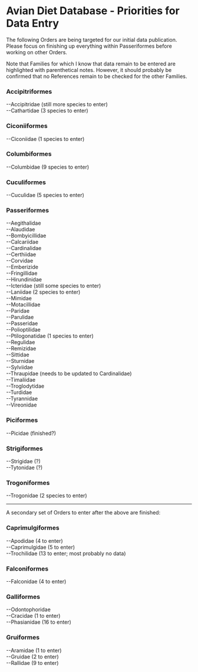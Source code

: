 Avian Diet Database - Priorities for Data Entry
===============================================

The following Orders are being targeted for our initial data publication. Please focus on 
finishing up everything within Passeriformes before working on other Orders.

Note that Families for which I know that data remain to be entered are highlighted with parenthetical notes. However, it should probably be confirmed that no References remain to be checked for the other Families.

### Accipitriformes  
--Accipitridae (still more species to enter)  
--Cathartidae (3 species to enter)  

### Ciconiiformes  
--Ciconiidae (1 species to enter)  

### Columbiformes  
--Columbidae (9 species to enter)  

### Cuculiformes
--Cuculidae (5 species to enter)  

### Passeriformes  
--Aegithalidae  
--Alaudidae  
--Bombyicillidae  
--Calcariidae  
--Cardinalidae  
--Certhiidae  
--Corvidae  
--Emberizide  
--Fringillidae  
--Hirundinidae  
--Icteridae (still some species to enter)  
--Laniidae (2 species to enter)  
--Mimidae  
--Motacillidae  
--Paridae  
--Parulidae  
--Passeridae  
--Polioptilidae  
--Ptilogonatidae (1 species to enter)  
--Regulidae  
--Remizidae  
--Sittidae  
--Sturnidae  
--Sylviidae  
--Thraupidae (needs to be updated to Cardinalidae)  
--Timaliidae  
--Troglodytidae  
--Turdidae  
--Tyrannidae  
--Vireonidae  

### Piciformes  
--Picidae (finished?)  

### Strigiformes
--Strigidae (?)  
--Tytonidae (?)  

### Trogoniformes  
--Trogonidae (2 species to enter)  

----------

A secondary set of Orders to enter after the above are finished:

### Caprimulgiformes
--Apodidae (4 to enter)  
--Caprimulgidae (5 to enter)  
--Trochilidae (13 to enter; most probably no data)  

### Falconiformes  
--Falconidae (4 to enter)  

### Galliformes  
--Odontophoridae  
--Cracidae (1 to enter)  
--Phasianidae (16 to enter)  

### Gruiformes  
--Aramidae (1 to enter)  
--Gruidae (2 to enter)  
--Rallidae (9 to enter)  

